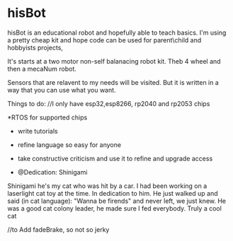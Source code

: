 # hisBot

hisBot is an educational robot and hopefully able to teach basics.
I'm using a pretty cheap kit and hope code can be used for parent\child and hobbyists projects, 

It's starts at a two motor non-self balanacing robot kit.
Theb 4 wheel and then a mecaNum robot.

Sensors that are relavent to my needs will be visited.
But it is written in a way that you can use what you want.

Things to do:
//I only have esp32,esp8266, rp2040 and rp2053 chips

*RTOS for supported chips
* write tutorials
* refine language so easy for anyone
* take constructive criticism and use it to refine and upgrade access

* @Dedication:  Shinigami

Shinigami he's my cat who was hit by a car.  I had been working on a laserlight cat toy at the time.
In dedication to him.  He just walked up and said (in cat language):  "Wanna be firends" and never left, we just knew.
He was a good cat colony leader, he made sure I fed everybody.
Truly a cool cat


//to Add fadeBrake, so not so jerky
